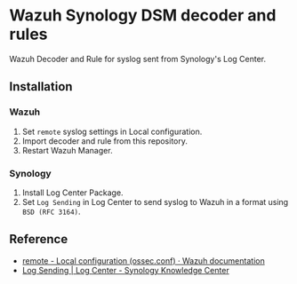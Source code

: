 # Wazuh Synology DSM decoder and rules

Wazuh Decoder and Rule for syslog sent from Synology's Log Center.

## Installation

### Wazuh

1. Set `remote` syslog settings in Local configuration.
2. Import decoder and rule from this repository.
3. Restart Wazuh Manager.

### Synology

1. Install Log Center Package.
2. Set `Log Sending` in Log Center to send syslog to Wazuh in a format using `BSD (RFC 3164)`.

## Reference

- [remote - Local configuration (ossec.conf) · Wazuh documentation](https://documentation.wazuh.com/current/user-manual/reference/ossec-conf/remote.html)
- [Log Sending | Log Center - Synology Knowledge Center](https://kb.synology.com/en-us/DSM/help/LogCenter/logcenter_client?version=7)

